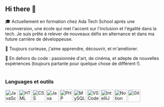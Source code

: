 ## Hi there 👋

🎓 Actuellement en formation chez Ada Tech School après une reconversion, une école qui met l'accent sur l'inclusion et l'égalité dans la tech. Je suis prête à relever de nouveaux défis en alternance et dans ma future carrière de développeuse.

🌱 Toujours curieuse, j'aime apprendre, découvrir, et m'améliorer.

🎨 En dehors du code : passionnée d'art, de cinéma, et adepte de nouvelles expériences (toujours partante pour quelque chose de différent !).
<br>
<br>
### Languages et outils 

<p>
  <img src="https://cdn.jsdelivr.net/gh/devicons/devicon/icons/javascript/javascript-original.svg" width="40" height="40" alt="JavaScript"/>
  <img src="https://cdn.jsdelivr.net/gh/devicons/devicon/icons/html5/html5-original.svg" width="40" height="40" alt="HTML"/>
  <img src="https://cdn.jsdelivr.net/gh/devicons/devicon/icons/css3/css3-original.svg" width="40" height="40" alt="CSS"/>
  <img src="https://cdn.jsdelivr.net/gh/devicons/devicon/icons/java/java-original.svg" width="40" height="40" alt="Java"/>
  <img src="https://cdn.jsdelivr.net/gh/devicons/devicon/icons/php/php-original.svg" width="40" height="40" alt="PHP"/>
  <img src="https://cdn.jsdelivr.net/gh/devicons/devicon/icons/mysql/mysql-original.svg" width="40" height="40" alt="MySQL"/>
  <img src="https://cdn.jsdelivr.net/gh/devicons/devicon/icons/vscode/vscode-original.svg" width="40" height="40" alt="VS Code"/>
  <img src="https://cdn.jsdelivr.net/gh/devicons/devicon/icons/intellij/intellij-original.svg" width="40" height="40" alt="IntelliJ"/>
  <img src="https://cdn.jsdelivr.net/gh/devicons/devicon/icons/notion/notion-original.svg" width="40" height="40" alt="Notion"/>
  <img src="https://cdn.jsdelivr.net/gh/devicons/devicon/icons/git/git-original.svg" width="40" height="40" alt="Git"/>
</p>

<!--
### Une de mes œuvres préférées

<p align="center">
  <img src="https://d1ee3oaj5b5ueh.cloudfront.net/thumbs/1440xAUTO_processed_article_2023_08_bf55f839-973a-482f-89aa-91e6c30c34b6-banner-master.jpg" alt="Gustav Klimt - Le baiser" width="600"/>
</p>
-->


